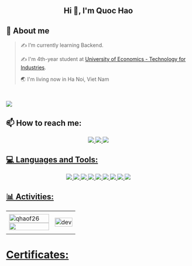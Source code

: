 <!-- <img align="left" width="400" src="https://github.githubassets.com/images/modules/profile/profile-first-repo.svg" /> -->


<h2 align="center">Hi 👋, I'm Quoc Hao</h2>
<!--<p align="center">
  <h3 align="center">Java Backend Developer from Viet Nam</h3>
</p>-->

## 💫 About me

> ✍ I’m currently learning Backend.
> 
> ✍ I'm 4th-year student at [University of Economics - Technology for Industries](https://uneti.edu.vn/).
>
> 🌏 I'm living now in Ha Noi, Viet Nam
<br />

![](https://komarev.com/ghpvc/?username=qhaof26&style=flat-square)

## 📫 How to reach me:

<p align="center">
  <a href="https://www.linkedin.com/in/quoc-hao-738261322/" target="_blank">
    <img src="https://img.icons8.com/?size=50&id=xuvGCOXi8Wyg&format=png&color=000000"/>
  </a>
  <a href="https://github.com/qhaof26" alt="Github">
    <img src="https://img.icons8.com/?size=50&id=62856&format=png&color=000000"/>
  </a> 
  <a href="mailto:qhaofdev@gmail.com" alt="Email">
    <img src="https://img.icons8.com/?size=50&id=P7UIlhbpWzZm&format=png&color=000000"/>
  <!--</a>
    <a href="https://www.facebook.com/gqhaof" alt="Facebook">
    <img src="https://img.icons8.com/?size=50&id=118497&format=png&color=000000" target="_blank" />
  </a> -->
</p>

## 💻 Languages and Tools:
<p align="center"> 
  <img src="https://img.icons8.com/?size=50&id=40669&format=png&color=000000"/>
  <img src="https://img.icons8.com/?size=50&id=13679&format=png&color=000000"/>
  <img src="https://img.icons8.com/?size=50&id=90519&format=png&color=000000"/>
  <img src="https://img.icons8.com/?size=50&id=j9DnICNnlhGk&format=png&color=000000"/>
  <img src="https://img.icons8.com/?size=50&id=UFXRpPFebwa2&format=png&color=000000"/>
  <img src="https://img.icons8.com/?size=50&id=20906&format=png&color=000000"/>
  <img src="https://img.icons8.com/?size=50&id=9OGIyU8hrxW5&format=png&color=000000"/>
  <img src="https://img.icons8.com/?size=50&id=61466&format=png&color=000000"/>
  <img src="https://img.icons8.com/?size=50&id=QEQQKirln6Tf&format=png&color=000000"/>
</p>

## 📊 Activities:

<table style="width:100%;">
  <tr>
    <td>
      <img src="https://github-readme-stats.vercel.app/api/top-langs/?username=qhaof26&bg_color=FFFFFF00&text_color=179fa3&layout=compact&hide=CSS&langs_count=10" alt="qhaof26" width="100%"/>
      <img src="https://github-readme-stats.vercel.app/api?username=qhaof26" width="100%"/>
    </td>
    <td>
      <p align="center"> 
        <img src="https://cdn.dribbble.com/users/1059583/screenshots/4171367/coding-freak.gif" alt="dev" width="100%"/>
      </p>
    </td>
  </tr>
</table>

# Certificates:
